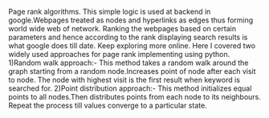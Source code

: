 Page rank algorithms.
This simple logic is used at backend in google.Webpages treated as nodes and hyperlinks as edges thus forming world wide web of network.
Ranking the webpages based on certain parameters and hence according to the rank displaying search results is what google does till date.
Keep exploring more online.
Here I covered two widely used approaches for page rank implementing using python.
1)Random walk approach:-
	This method takes a random walk around the graph starting from a random node.Increases point of node after each visit to node.
	The node with highest visit is the first result when keyword is searched for. 
2)Point distribution approach:-
	This method initializes equal points to all nodes.Then distributes points from each node to its neighbours.
	Repeat the process till values converge to a particular state.
